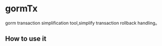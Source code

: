 # gormTx
gorm transaction simplification tool,simplify transaction rollback handling。

## How to use it

